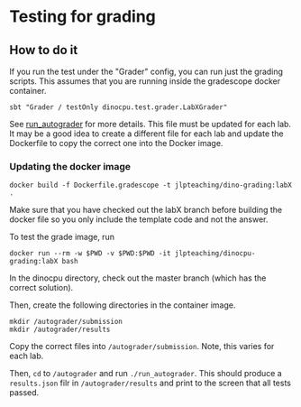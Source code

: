 # Testing for grading

## How to do it

If you run the test under the "Grader" config, you can run just the grading scripts.
This assumes that you are running inside the gradescope docker container.

```
sbt "Grader / testOnly dinocpu.test.grader.LabXGrader"
```

See [run_autograder](run_autograder) for more details.
This file must be updated for each lab.
It may be a good idea to create a different file for each lab and update the Dockerfile to copy the correct one into the Docker image.

### Updating the docker image

```
docker build -f Dockerfile.gradescope -t jlpteaching/dino-grading:labX .
```

Make sure that you have checked out the labX branch before building the docker file so you only include the template code and not the answer.

To test the grade image, run

```
docker run --rm -w $PWD -v $PWD:$PWD -it jlpteaching/dinocpu-grading:labX bash
```

In the dinocpu directory, check out the master branch (which has the correct solution).

Then, create the following directories in the container image.

```
mkdir /autograder/submission
mkdir /autograder/results
```

Copy the correct files into `/autograder/submission`.
Note, this varies for each lab.

Then, `cd` to `/autograder` and run `./run_autograder`.
This should produce a `results.json` filr in `/autograder/results` and print to the screen that all tests passed.
